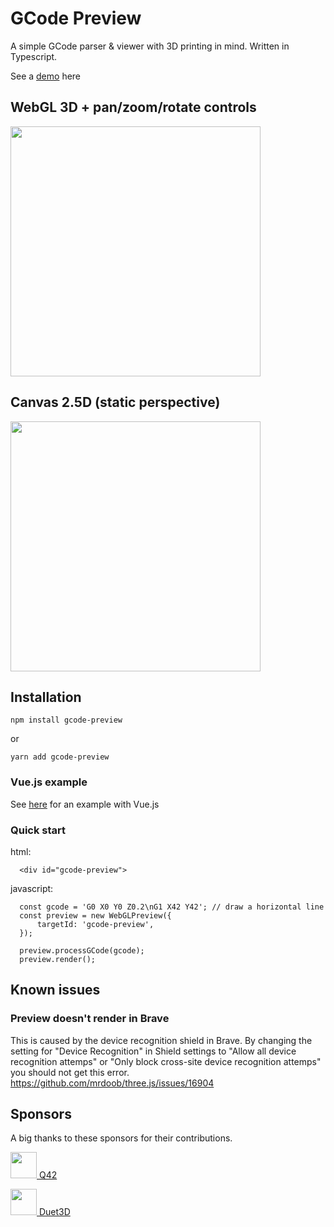 # GCode Preview
A simple GCode parser & viewer with 3D printing in mind. Written in Typescript. 

See a [demo](https://gcode-preview.web.app/) here

## WebGL 3D + pan/zoom/rotate controls
<img src="https://user-images.githubusercontent.com/461650/69015936-812bd080-0999-11ea-94fc-67c63bf128af.png" width=400 />

## Canvas 2.5D (static perspective)
<img src="https://user-images.githubusercontent.com/461650/67150833-f9c93f80-f2bc-11e9-9887-3c721cf7bfa5.png" width=400 />

## Installation

 `npm install gcode-preview`

or

`yarn add gcode-preview`

### Vue.js example
See [here](https://github.com/remcoder/gcode-preview-vue-demo) for an example with Vue.js

### Quick start

html:
```
  <div id="gcode-preview">
```

javascript:
```  
  const gcode = 'G0 X0 Y0 Z0.2\nG1 X42 Y42'; // draw a horizontal line
  const preview = new WebGLPreview({
      targetId: 'gcode-preview',
  });
  
  preview.processGCode(gcode);
  preview.render();
```

## Known issues
### Preview doesn't render in Brave
This is caused by the device recognition shield in Brave. By changing the setting for "Device Recognition" in Shield settings to "Allow all device recognition attemps" or "Only block cross-site device recognition attemps" you should not get this error.
https://github.com/mrdoob/three.js/issues/16904

## Sponsors

A big thanks to these sponsors for their contributions. 

[<img width=42 src="http://logo.q42.com/q42-logo.svg" /> Q42 ](http://q42.com)

[<img width=42 src="https://www.duet3d.com/image/catalog/logo/50_blue_wifi.png"> Duet3D](https://www.duet3d.com/)
